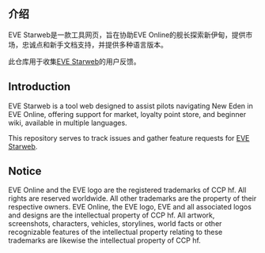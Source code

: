 ## 介绍
EVE Starweb是一款工具网页，旨在协助EVE Online的舰长探索新伊甸，提供市场，忠诚点和新手文档支持，并提供多种语言版本。

此仓库用于收集[EVE Starweb](https://eve.starweb.cc)的用户反馈。

## Introduction
EVE Starweb is a tool web designed to assist pilots navigating New Eden in EVE Online, offering support for market, loyalty point store, and beginner wiki, available in multiple languages.

This repository serves to track issues and gather feature requests for [EVE Starweb](https://eve.starweb.cc).

## Notice
EVE Online and the EVE logo are the registered trademarks of CCP hf. All rights are reserved worldwide. All other trademarks are the property of their respective owners. EVE Online, the EVE logo, EVE and all associated logos and designs are the intellectual property of CCP hf. All artwork, screenshots, characters, vehicles, storylines, world facts or other recognizable features of the intellectual property relating to these trademarks are likewise the intellectual property of CCP hf.
